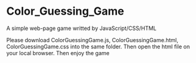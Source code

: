 # Color_Guessing_Game
 A simple web-page game writted by JavaScript/CSS/HTML
 
 Please download ColorGuessingGame.js, ColorGuessingGame.html, ColorGuessingGame.css into the same folder. Then open the html file on your local browser.
 Then enjoy the game
